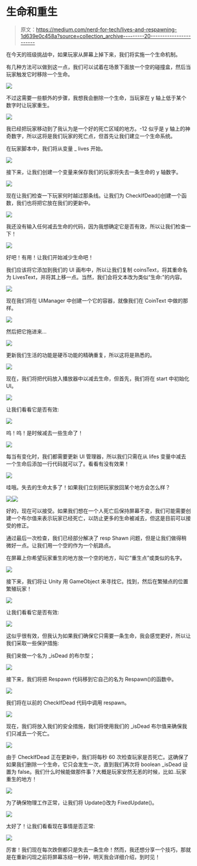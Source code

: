 # 生命和重生

> 原文：<https://medium.com/nerd-for-tech/lives-and-respawning-1d639e0c458a?source=collection_archive---------20----------------------->

在今天的班级挑战中，如果玩家从屏幕上掉下来，我们将实施一个生命机制。

有几种方法可以做到这一点，我们可以试着在场景下面放一个空的碰撞盒，然后当玩家触发它时移除一个生命。

![](img/21739ac9b5a0ceb79a7746b1af5f7c73.png)

不过这需要一些额外的步骤，我想我会删除一个生命，当玩家在 y 轴上低于某个数字时让玩家重生。

![](img/431e57a958649461107dacda255c5d5f.png)

我已经把玩家移动到了我认为是一个好的死亡区域的地方。-12 似乎是 y 轴上的神奇数字，所以这将是我们玩家的死亡点，但首先让我们建立一个生命系统。

在玩家脚本中，我们将从变量 _ lives 开始。

![](img/ed94c7ee4e19e1af3177ba3d64d51c9a.png)

接下来，让我们创建一个变量来保存我们的玩家将失去一条生命的 y 轴数字。

![](img/892970a6feb61975eefe7a9d83391fe1.png)

现在让我们检查一下玩家何时越过那条线。让我们为 CheckIfDead()创建一个函数，我们也将把它放在我们的更新中。

![](img/00c641a798d1d2bcaffde4a1e0888c96.png)

我还没有输入任何减去生命的代码，因为我想确定它是否有效，所以让我们检查一下！

![](img/697343a99f515d7f6508c28cbd82628f.png)

好吧！有用！让我们开始减少生命吧！

我们应该将它添加到我们的 UI 画布中，所以让我们复制 coinsText，将其重命名为 LivesText，并将其上移一点。当然，我们会将文本改为类似“生命:”的内容。

![](img/b839760b019b925e5c9b263f08d05705.png)

现在我们将在 UIManager 中创建一个它的容器，就像我们在 CoinText 中做的那样。

![](img/5c743cb8a46ad8508e7cd9a2ccf7d403.png)

然后把它拖进来…

![](img/42eeb978f53db601a832f29f74b4af5c.png)

更新我们生活的功能是硬币功能的精确重复，所以这将是熟悉的。

![](img/9d078ccb81afa9656380793d79141a31.png)

现在，我们将把代码放入播放器中以减去生命，但首先，我们将在 start 中初始化 UI。

![](img/873dbcc6f403ec92933315d756a242a1.png)

让我们看看它是否有效:

![](img/e3c08f3c6286ee67f7c90221c45402c0.png)

呜！呜！是时候减去一些生命了！

![](img/e9191803a43c26b382eef8846dd6cc60.png)

每当有变化时，我们都需要更新 UI 管理器，所以我们只需在从 lifes 变量中减去一个生命后添加一行代码就可以了。看看有没有效果！

![](img/93bd4883a73d808ae720bb519330c1c2.png)

哇哦。失去的生命太多了！如果我们立刻把玩家放回某个地方会怎么样？

![](img/74f04ef5c8f4db21337b6d2c2bb449c6.png)![](img/e4a8691a2653558ed0212c4ba2b1e908.png)

好的，现在可以接受。如果我们想在一个人死亡后保持屏幕不变，我们可能需要创建一个布尔值来表示玩家已经死亡，以防止更多的生命被减去，但这是目前可以接受的修正。

通过最后一次检查，我们已经部分解决了 resp Shawn 问题，但是让我们做得稍微好一点。让我们用一个空的作为一个航路点。

在屏幕上你希望玩家重生的地方放一个空的地方，叫它“重生点”或类似的名字。

![](img/70c7d668f514163196e3095101e6aadf.png)

接下来，我们将让 Unity 用 GameObject 来寻找它。找到，然后在繁殖点的位置繁殖玩家！

![](img/953235b855ea677a97bcf4b4c32e2a12.png)

让我们看看它是否有效:

![](img/1aa3def0d8cbdabece6ff5fde84a9874.png)

这似乎很有效，但我认为如果我们确保它只需要一条生命，我会感觉更好，所以让我们采取一些保护措施:

我们来做一个名为 _isDead 的布尔型；

![](img/3268421fdc9028d816acd842663dc2cf.png)

接下来，我们将把 Respawn 代码移到它自己的名为 Respawn()的函数中。

![](img/06a2d0e239ad5512c1607e42c74cc632.png)

我们将在以前的 CheckIfDead 代码中调用 respawn。

![](img/7a911d9f9f631737a252b836bfbc3a9b.png)

现在，我们将放入我们的安全措施，我们将使用我们的 _isDead 布尔值来确保我们只减去一个死亡。

![](img/9f35eedf7908149d618f8370d9a49104.png)

由于 CheckIfDead 正在更新中，我们将每秒 60 次检查玩家是否死亡。这确保了如果我们删除一个生命，它只会发生一次，直到我们再次将 boolean _isDead 设置为 false。我们什么时候能做那件事？大概是玩家安然无恙的时候，比如..玩家重生的地方！

![](img/907fad4532e6481390666f19b47fdeca.png)

为了确保物理工作正常，让我们将 Update()改为 FixedUpdate()。

![](img/4a261467e8e42539c66741c0e435fae9.png)

太好了！让我们看看现在事情是否正常:

![](img/3d6d0e86e6f1a5f89b2a5126ca6c4f9b.png)

厉害！我们现在每次跌倒都只是失去一条生命！然而，我还想分享一个技巧，那就是在重新闪现之前将屏幕冻结一秒钟，明天我会详细介绍，到时见！